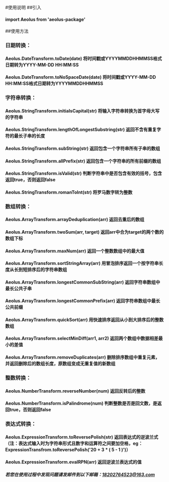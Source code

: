 #使用说明
##引入
#### import Aeolus from 'aeolus-package'
##使用方法
### 日期转换：
#### Aeolus.DateTransform.toDate(date)         将时间戳或YYYYMMDDHHMMSS格式日期转为YYYY-MM-DD HH:MM:SS
#### Aeolus.DateTransform.toNoSpaceDate(date)  将时间戳或YYYY-MM-DD HH:MM:SS格式日期转为YYYYMMDDHHMMSS
### 字符串转换：
#### Aeolus.StringTransform.initialsCapital(str) 将输入字符串转换为首字母大写的字符串
#### Aeolus.StringTransform.lengthOfLongestSubstring(str) 返回不含有重复字符的最长子串的长度
#### Aeolus.StringTransform.subString(str) 返回包含一个字符串所有子串的数组
#### Aeolus.StringTransform.allPrefix(str) 返回包含一个字符串的所有前缀的数组
#### Aeolus.StringTransform.isValid(str) 判断字符串中是否包含有效的括号，包含返回true，否则返回false
#### Aeolus.StringTransform.romanToInt(str) 将罗马数字转为整数
### 数组转换：
#### Aeolus.ArrayTransform.arrayDeduplication(arr) 返回去重后的数组
#### Aeolus.ArrayTransform.twoSum(arr, target) 返回arr中合为target的两个数的数组下标
#### Aeolus.ArrayTransform.maxNum(arr) 返回一个整数数组中的最大值
#### Aeolus.ArrayTransform.sortStringArray(arr) 用冒泡排序返回一个按字符串长度从长到短排序后的字符串数组
#### Aeolus.ArrayTransform.longestCommonSubString(arr) 返回字符串数组中最长公共子串
#### Aeolus.ArrayTransform.longestCommonPrefix(arr) 返回字符串数组中最长公共前缀
#### Aeolus.ArrayTransform.quickSort(arr) 用快速排序返回从小到大排序后的整数数组
#### Aeolus.ArrayTransform.selectMinDiff(arr1, arr2) 返回两个数组中数据相差最小的差值
#### Aeolus.ArrayTransform.removeDuplicates(arr) 删除排序数组中重复元素，并返回删除后的数组长度，原数组变成无重复值的新数组
### 整数转换：
#### Aeolus.NumberTransform.reverseNumber(num) 返回反转后的整数
#### Aeolus.NumberTransform.isPalindrome(num) 判断整数是否是回文数，是返回true，否则返回false
### 表达式转换：
#### Aeolus.ExpressionTransform.toReversePolish(str) 返回表达式的逆波兰式（注：表达式输入时为字符串形式且数字和运算符之间要加空格，eg：ExpressionTransfrom.toReversePolish('20 + 3 * ( 5 - 1 )')）
#### Aeolus.ExpressionTransform.evalRPN(arr) 返回逆波兰表达式的值

##### 若您在使用过程中发现问题请发邮件到以下邮箱：18202764523@163.com
